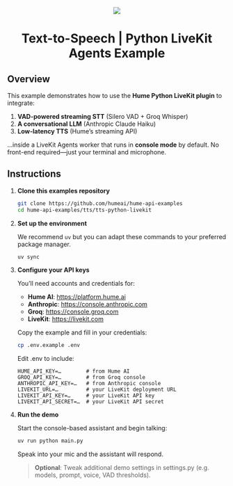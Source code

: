 <div align="center">
  <img src="https://storage.googleapis.com/hume-public-logos/hume/hume-banner.png">
  <h1>Text-to-Speech | Python LiveKit Agents Example</h1>
</div>

## Overview

This example demonstrates how to use the **Hume Python LiveKit plugin** to integrate:

1. **VAD-powered streaming STT** (Silero VAD + Groq Whisper)
2. **A conversational LLM** (Anthropic Claude Haiku)
3. **Low-latency TTS** (Hume’s streaming API)

…inside a LiveKit Agents worker that runs in **console mode** by default. No front-end required—just your terminal and microphone.

## Instructions

1. **Clone this examples repository**

   ```sh
   git clone https://github.com/humeai/hume-api-examples
   cd hume-api-examples/tts/tts-python-livekit
   ```

2. **Set up the environment**

   We recommend `uv` but you can adapt these commands to your preferred package manager.

   ```sh
   uv sync
   ```

3. **Configure your API keys**

   You’ll need accounts and credentials for:

   - **Hume AI**: https://platform.hume.ai
   - **Anthropic**: https://console.anthropic.com
   - **Groq**: https://console.groq.com
   - **LiveKit**: https://livekit.com

   Copy the example and fill in your credentials:

   ```sh
   cp .env.example .env
   ```

   Edit .env to include:

   ```dotenv
   HUME_API_KEY=…        # from Hume AI
   GROQ_API_KEY=…        # from Groq console
   ANTHROPIC_API_KEY=…   # from Anthropic console
   LIVEKIT_URL=…         # your LiveKit deployment URL
   LIVEKIT_API_KEY=…     # your LiveKit API key
   LIVEKIT_API_SECRET=…  # your LiveKit API secret
   ```

4. **Run the demo**

   Start the console-based assistant and begin talking:

   ```sh
   uv run python main.py
   ```

   Speak into your mic and the assistant will respond.

   > **Optional**: Tweak additional demo settings in settings.py (e.g. models, prompt, voice, VAD thresholds).
